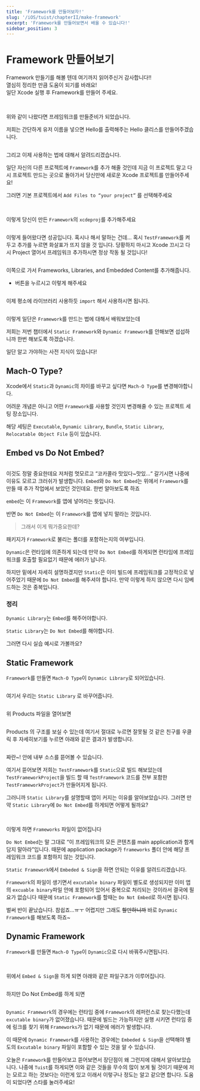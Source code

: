 ```yaml
---
title: 'Framework를 만들어보자!'
slug: '/iOS/tuist/chapterII/make-framework'
excerpt: 'Framework를 만들어보면서 배울 수 있습니다!'
sidebar_position: 3
---
```


# Framework 만들어보기

Framework 만들기를 해볼 텐데 여기까지 읽어주신거 감사합니다!! <br/>
열심히 정리한 만큼 도움이 되기를 바래요! <br/>
일단 Xcode 실행 후 Framework를 만들어 주세요. <br/>

<img src="https://i.imghippo.com/files/6yca61722864764.png" alt="" border="0"/>

<img src="https://i.imghippo.com/files/H96c41722864784.png" alt="" border="0"/>

위와 같이 나왔다면 프레임워크를 만들준비가 되었습니다.

저희는 간단하게 유저 이름을 넣으면 Hello를 출력해주는 Hello 클리스를 만들어주겠습니다.

<img src="https://i.imghippo.com/files/l2mtO1722864801.png" alt="" border="0"/>

그리고 이제 사용하는 법에 대해서 알려드리겠습니다.

일단 자신의 다른 프로젝트에 `Framework`를 추가 해줄 것인데 지금 이 프로젝트 말고 다시 프로젝트 만드는 곳으로 돌아가서 당신만에 새로운 Xcode 프로젝트를 만들어주세요!

그러면 기본 프로젝트에서 `Add Files to “your project”` 를 선택해주세요

<img src="https://i.imghippo.com/files/kg7AN1722864820.png" alt="" border="0"/>

<img src="https://i.imghippo.com/files/miBDR1722864840.png" alt="" border="0"/>

이렇게 당신이 만든 `Framework`의 `xcdeproj`를 추가해주세요

<img src="https://i.imghippo.com/files/oE0Uv1722864861.png" alt="" border="0"/>

이렇게 들어왔다면 성공입니다. 혹시나 해서 말하는 건데… 혹시 `TestFramework`를 켜두고 추가를 누르면 화살표가 뜨지 않을 것 입니다. 당황하지 마시고 Xcode 끄시고 다시 Project 열어서 프레임워크 추가하시면 정상 작동 될 것입니다!

<img src="https://i.imghippo.com/files/fCi4f1722864882.png" alt="" border="0"/>

이쪽으로 가서 Frameworks, Libraries, and Embedded Content를 추가해줍니다.

+ 버튼을 누르시고 이렇게 해주세요

<img src="https://i.imghippo.com/files/BpvDA1722864908.png" alt="" border="0"/>

이제 평소에 라이브러리 사용하듯 `import` 해서 사용하시면 됩니다.

<img src="https://i.imghippo.com/files/yMPE91722864925.png" alt="" border="0"/>

이렇게 일단은 `Framework`를 만드는 법에 대해서 배워보았는데

저희는 저번 챕터에서 `Static Framework`와 `Dynamic Framework`를 안해보면 섭섭하니까 한번 해보도록 하겠습니다.

일단 알고 가야하는 사전 지식이 있습니다!

## Mach-O Type?

Xcode에서 `Static`과 `Dynamic`의 차이를 바꾸고 싶다면 `Mach-O Type`를 변경해야합니다.

어려운 개념은 아니고 어떤 `Framework`를 사용할 것인지 변경해줄 수 있는 프로젝트 세팅 장소입니다.

해당 세팅은 `Executable`, `Dynamic Library`, `Bundle`, `Static Library`, `Relocatable Object File` 등이 있습니다.

## Embed vs Do Not Embed?

<img src="https://i.imghippo.com/files/JV2Ge1722864949.png" alt="" border="0"/>

이것도 정말 중요한데요 저처럼 멋모르고 “코카콜라 맛있다~맛있…“ 갈기시면 나중에 이유도 모르고 크러쉬가 발생합니다. `Embed`와 `Do Not Embed`는 위에서 `Framework`를 만들 때 추가 작업에서 보았던 것인데요. 한번 알아보도록 하죠

`embed`는 이 `Framework`를 앱에 넣어라는 뜻입니다.

반면 `Do Not Embed`는 이 `Framework`를 앱에 넣지 말라는 것입니다.

> 그래서 이게 뭐가중요한데?

패키지가 `Framework`로 불리는 폴더를 포함하는지의 여부입니다.

`Dynamic`은 런타임에 의존하게 되는데 만약 `Do Not Embed`를 하게되면 런타임에 프레임워크를 호출할 필요없기 때문에 에러가 납니다.

하지만 밑에서 자세히 설명하겠지만 `Static`은 이미 빌드에 프레임워크를 고정적으로 넣어주었기 때문에  `Do Not Embed`를 해주셔야 합니다. 만약 이렇게 하지 않으면 다시 임베드하는 것은 중복입니다.

### 정리

`Dynamic Library`는 `Embed`를 해주어야합니다.

`Static Library`는 `Do Not Embed`를 해야합니다.

그러면 다시 실습 예시로 가볼까요?

## Static Framework

`Framework`를 만들면 `Mach-O Type`이 `Dynamic Library`로 되어있습니다.

<img src="https://i.imghippo.com/files/SlmGY1722864971.png" alt="" border="0"/>

여기서 우리는 `Static Library` 로 바꾸어줍니다.

<img src="https://i.imghippo.com/files/GTZIe1722864993.png" alt="" border="0"/>

위 Products 파일을 열어보면

<img src="https://i.imghippo.com/files/KY7fB1722865016.png" alt="" border="0"/>

Products 의 구조를 보실 수 있는데 여기서 절대로 누르면 잘못될 것 같은 친구를 우클릭 후 자세히보기를 누르면 아래와 같은 결과가 발생합니다.

<img src="https://i.imghippo.com/files/BVvlW1722865045.png" alt="" border="0"/>

짜란~! 안에 내부 소스를 뜯어볼 수 있습니다.

여기서 뜯어보면 저희는 `TestFramework`를 `Static`으로 빌드 해보았는데 `TestFrameworkProject`을 빌드 할 때 `TestFramework` 코드를 전부 포함한 `TestFrameworkProject`가 만들어지게 됩니다.

그러니까 `Static Library`를 설명할때 앱이 커지는 이유를 알아보았습니다. 그러면 만약 `Static Library`에 `Do Not Embed`를 하게되면 어떻게 될까요?

<img src="https://i.imghippo.com/files/4MXyf1722865062.png" alt="" border="0"/>

<img src="https://i.imghippo.com/files/MIRu91722865080.png" alt="" border="0"/>

이렇게 하면 `Frameworks` 파일이 없어집니다 

`Do Not Embed`는 말 그대로 “이 프레임워크의 모든 콘텐츠를 main application과 함계 담지 말아라”입니다. 때문에 application package가 `frameworks` 폴더 안에 해당 프레임워크 코드를 포함하지 않는 것입니다.

`Static Framework`에서 `Embeded & Sign`을 하면 안되는 이유를 알려드리겠습니다.

`Framework`의 파일이 생기면서 `excutable binary` 파일이 별도로 생성되지만 이미 앱의 `excuable binary`파일 안에 포함되어 있어서 중복으로 처리되는 것이라서 결국에 필요가 없습니다 때문에 `Static Framework`를 할때는 `Do Not Embed`로 하시면 됩니다.

벌써 반이 끝났습니다. 참쉽죠…ㅠㅜ 어렵지만 그래도 ~~할만하니까~~ 바로 `Dynamic Framework`를 해보도록 하죠~

## ****Dynamic**** Framework

`Framework`를 만들면 `Mach-O Type`이 `Dynamic`으로 다시 바꿔주시면됩니다.

<img src="https://i.imghippo.com/files/EeTJe1722865099.png" alt="" border="0"/>

<img src="https://i.imghippo.com/files/CceAp1722865118.png" alt="" border="0"/>

위에서 `Embed & Sign`을 하게 되면 아래와 같은 파일구조가 이루어집니다.

<img src="https://i.imghippo.com/files/VZ0EX1722865137.png" alt="" border="0"/>

하지만 Do Not Embed를 하게 되면 

<img src="https://i.imghippo.com/files/NDKbV1722865154.png" alt="" border="0"/>

`Dynamic Framework`의 경우에는 런타임 중에 `Framework`의 레퍼런스로 찾는다했는데 `excutable binary`가 없어졌습니다. 때문에 빌드는 가능하지만 실행 시키면 런타임 중에 링크를 찾기 위해 `Frameworks`가 없기 때문에 에러가 발생합니다.

이 때문에 `Dynamic Framework`를 사용하는 경우에는 `Embeded & Sign`을 선택해야 별도의 `Excutable binary` 파일이 포함할 수 있는 것을 알 수 있습니다.

오늘은 `Framework`를 만들어보고 뜯어보면서 장단점이 왜 그런지에 대해서 알아보았습니다. 나중에 `Tuist`를 하게되면 이와 같은 것들을 무수의 많이 보게 될 것이기 때문에 저는 모르고 하는 것보다는 이런게 있고 이래서 이렇구나 정도는 알고 같으면 합니다. 도움이 되었다면 스타를 눌러주세요!
